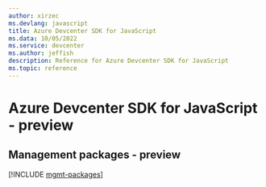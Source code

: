 ```yaml
---
author: xirzec
ms.devlang: javascript
title: Azure Devcenter SDK for JavaScript
ms.data: 10/05/2022
ms.service: devcenter
ms.author: jeffish
description: Reference for Azure Devcenter SDK for JavaScript
ms.topic: reference
---
```

# Azure Devcenter SDK for JavaScript - preview

## Management packages - preview
[!INCLUDE [mgmt-packages](devcenter-mgmt-index.md)]